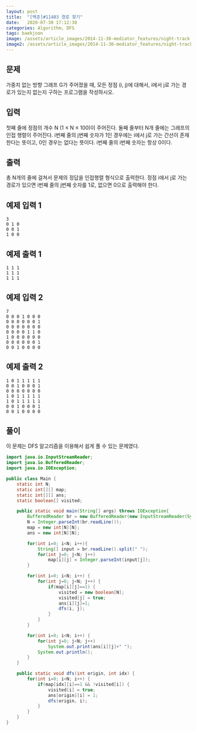 ```yaml
---
layout: post
title:  "[백준]#11403 경로 찾기"
date:   2020-07-30 17:12:30
categories: Algorithm, DFS
tags: baekjoon
image: /assets/article_images/2014-11-30-mediator_features/night-track.JPG
image2: /assets/article_images/2014-11-30-mediator_features/night-track-mobile.JPG
---
```


문제
--------------------

가중치 없는 방향 그래프 G가 주어졌을 때, 모든 정점 (i, j)에 대해서, i에서 j로 가는 경로가 있는지 없는지 구하는 프로그램을 작성하시오.

입력
---------------------------

첫째 줄에 정점의 개수 N (1 ≤ N ≤ 100)이 주어진다. 둘째 줄부터 N개 줄에는 그래프의 인접 행렬이 주어진다. i번째 줄의 j번째 숫자가 1인 경우에는 i에서 j로 가는 간선이 존재한다는 뜻이고, 0인 경우는 없다는 뜻이다. i번째 줄의 i번째 숫자는 항상 0이다.

출력
----------------

총 N개의 줄에 걸쳐서 문제의 정답을 인접행렬 형식으로 출력한다. 정점 i에서 j로 가는 경로가 있으면 i번째 줄의 j번째 숫자를 1로, 없으면 0으로 출력해야 한다.

예제 입력 1 
----------------------

```
3
0 1 0
0 0 1
1 0 0
```

예제 출력 1 
------------------------

```
1 1 1
1 1 1
1 1 1
```

예제 입력 2
----------------------

```
7
0 0 0 1 0 0 0
0 0 0 0 0 0 1
0 0 0 0 0 0 0
0 0 0 0 1 1 0
1 0 0 0 0 0 0
0 0 0 0 0 0 1
0 0 1 0 0 0 0
```

예제 출력 2
------------------------

```
1 0 1 1 1 1 1
0 0 1 0 0 0 1
0 0 0 0 0 0 0
1 0 1 1 1 1 1
1 0 1 1 1 1 1
0 0 1 0 0 0 1
0 0 1 0 0 0 0
```

풀이
--------------------------

이 문제는 DFS 알고리즘을 이용해서 쉽게 풀 수 있는 문제였다.

```java
import java.io.InputStreamReader;
import java.io.BufferedReader;
import java.io.IOException;

public class Main {
    static int N;
    static int[][] map;
    static int[][] ans;
    static boolean[] visited;

    public static void main(String[] args) throws IOException{
        BufferedReader br = new BufferedReader(new InputStreamReader(System.in));
        N = Integer.parseInt(br.readLine());
        map = new int[N][N];
        ans = new int[N][N];

        for(int i=0; i<N; i++){
            String[] input = br.readLine().split(" ");
            for(int j=0; j<N; j++)
                map[i][j] = Integer.parseInt(input[j]);
        }

        for(int i=0; i<N; i++) {
            for(int j=0; j<N; j++) {
                if(map[i][j]==1) {
                    visited = new boolean[N];
                    visited[j] = true;
                    ans[i][j]=1;
                    dfs(i, j);
                }
            }
        }

        for(int i=0; i<N; i++) {
            for(int j=0; j<N; j++)
                System.out.print(ans[i][j]+" ");
            System.out.println();
        }
    }

    public static void dfs(int origin, int idx) {
        for(int i=0; i<N; i++) {
            if(map[idx][i]==1 && !visited[i]) {
                visited[i] = true;
                ans[origin][i] = 1;
                dfs(origin, i);
            }
        }
    }
}
```
